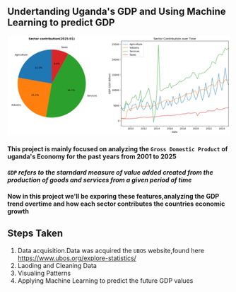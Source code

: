 ## Undertanding Uganda's GDP and Using Machine Learning to predict GDP
![GDP images](assets/uganda%20gdp.png)


#### This project is mainly focused on analyzing the `Gross Domestic Product` of uganda's Economy for the past years from 2001 to 2025
#### *`GDP` refers to the starndard measure of value added created from the production of goods and services from a given period of time*
#### Now in this project we'll be exporing these features,analyzing the GDP trend overtime and how each sector contributes the countries economic growth

## Steps Taken 
1. Data acquisition.Data was acquired the `UBOS` website,found here https://www.ubos.org/explore-statistics/
2. Laoding and Cleaning Data
3. Visualing Patterns
4. Applying Machine Learning to predict the future GDP values
